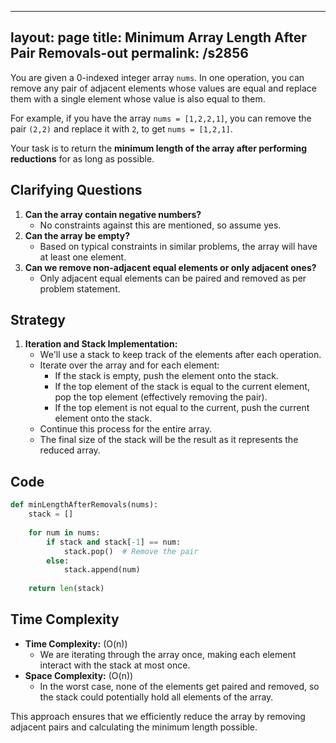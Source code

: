 
---
layout: page
title:  Minimum Array Length After Pair Removals-out
permalink: /s2856
---

You are given a 0-indexed integer array `nums`. In one operation, you can remove any pair of adjacent elements whose values are equal and replace them with a single element whose value is also equal to them.

For example, if you have the array `nums = [1,2,2,1]`, you can remove the pair `(2,2)` and replace it with `2`, to get `nums = [1,2,1]`.

Your task is to return the **minimum length of the array after performing reductions** for as long as possible.

## Clarifying Questions

1. **Can the array contain negative numbers?**
   - No constraints against this are mentioned, so assume yes.
2. **Can the array be empty?**
   - Based on typical constraints in similar problems, the array will have at least one element.
3. **Can we remove non-adjacent equal elements or only adjacent ones?**
   - Only adjacent equal elements can be paired and removed as per problem statement.
   
## Strategy
1. **Iteration and Stack Implementation:**
    - We'll use a stack to keep track of the elements after each operation.
    - Iterate over the array and for each element:
        - If the stack is empty, push the element onto the stack.
        - If the top element of the stack is equal to the current element, pop the top element (effectively removing the pair).
        - If the top element is not equal to the current, push the current element onto the stack.
    - Continue this process for the entire array.
    - The final size of the stack will be the result as it represents the reduced array.
  
## Code

```python
def minLengthAfterRemovals(nums):
    stack = []
    
    for num in nums:
        if stack and stack[-1] == num:
            stack.pop()  # Remove the pair
        else:
            stack.append(num)
    
    return len(stack)
```

## Time Complexity
- **Time Complexity:** \(O(n)\)
  - We are iterating through the array once, making each element interact with the stack at most once.
- **Space Complexity:** \(O(n)\)
  - In the worst case, none of the elements get paired and removed, so the stack could potentially hold all elements of the array.

This approach ensures that we efficiently reduce the array by removing adjacent pairs and calculating the minimum length possible.